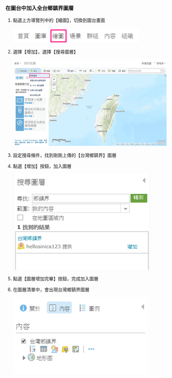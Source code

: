 ### 在圖台中加入全台鄉鎮界圖層

1.  點選上方導覽列中的【繪圖】，切換到圖台畫面
   
    ![](/assets/ex02/image7.png)

2.  選擇【增加】，選擇【搜尋圖層】
   
    ![](/assets/ex02/image8.png)

3.  設定搜尋條件，找到剛剛上傳的【台灣鄉鎮界】圖層

4.  點選【增加】按鈕，加入圖層
  
    ![](/assets/ex02/image9.png)

5.  點選【圖層增加完畢】按鈕，完成加入圖層

6.  在圖層清單中，會出現台灣鄉鎮界圖層
    
    ![](/assets/ex02/image10.png)